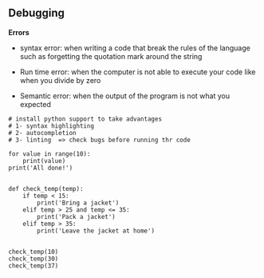## Debugging

**Errors**

- syntax error:
    when writing a code that break the rules of the language such as forgetting the quotation mark around the string

- Run time error:
    when the computer is not able to execute your code like when you divide by zero

- Semantic error:
    when the output of the program is not what you expected

```
# install python support to take advantages
# 1- syntax highlighting
# 2- autocompletion
# 3- linting  => check bugs before running thr code

for value in range(10):
    print(value)
print('All done!')


```


```
def check_temp(temp):
    if temp < 15:
        print('Bring a jacket')
    elif temp > 25 and temp <= 35:
        print('Pack a jacket')
    elif temp > 35:
        print('Leave the jacket at home')


check_temp(10)
check_temp(30)
check_temp(37)

```